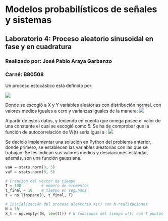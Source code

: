 # Modelos probabilísticos de señales y sistemas
## Laboratorio 4: Proceso aleatorio sinusoidal en fase y en cuadratura
### Realizado por: José Pablo Araya Garbanzo
### Carné: B80508

Un proceso estocástico está definido por: 

<img src="https://render.githubusercontent.com/render/math?math=W(t) = Xcos(\omega_{0}t) %2B Ysin(\omega_{0}t)">

Donde se escogió a X y Y variables aleatorias con distribución normal, con valores medios iguales a cero y varianzas iguales de la manera:
<img src="https://render.githubusercontent.com/render/math?math=\sigma_x^2 = \sigma_y^2 = 25">

A partir de estos datos, y teniendo en cuenta que omega posee el valor de una constante el cual se escogió como 5. Se ha de comprobar que la función de autocorrelación de W(t) sería igual a : 
<img src="https://render.githubusercontent.com/render/math?math=R_{WW}(\tau) = \sigma ^2 cos(\omega_{0}\tau)">

Se decició implementar una solución en Python del problema anterior, donde primero, se establecen las variables aleatorias con las que se trabajan. Se les indican sus valores medios y desviaciones estándar, además, son una función gaussiana.

```Python
vaA = stats.norm(0, 5)
vaY = stats.norm(0, 5)

# Creación del vector de tiempo
T = 100			# número de elementos
t_final = 10	# tiempo en segundos
t = np.linspace(0, t_final, T)

# Inicialización del proceso aleatorio X(t) con N realizaciones
N = 10
X_t = np.empty((N, len(t)))	# N funciones del tiempo x(t) con T puntos
```
